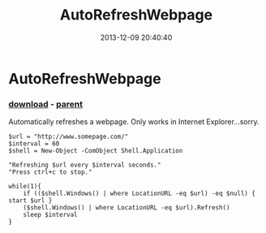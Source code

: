 ﻿---
pid:            4685
poster:         Jack Neff
title:          AutoRefreshWebpage
date:           2013-12-09 20:40:40
format:         posh
parent:         4684
parent:         4684

---

# AutoRefreshWebpage

### [download](4685.ps1) - [parent](4684.md)

Automatically refreshes a webpage.  Only works in Internet Explorer...sorry.

```posh
$url = "http://www.somepage.com/"
$interval = 60
$shell = New-Object -ComObject Shell.Application

"Refreshing $url every $interval seconds."
"Press ctrl+c to stop."

while(1){
    if (($shell.Windows() | where LocationURL -eq $url) -eq $null) { start $url }
    ($shell.Windows() | where LocationURL -eq $url).Refresh()
    sleep $interval
}
```
